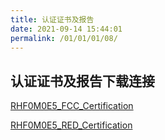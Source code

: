 ```yaml
---
title: 认证证书及报告
date: 2021-09-14 15:44:01
permalink: /01/01/01/08/
---
```

## 认证证书及报告下载连接

[RHF0M0E5_FCC_Certification](https://wiki.risinghf.com/upload/pdf/RHF0M0E5_FCC_Certification.zip)

[RHF0M0E5_RED_Certification](https://wiki.risinghf.com/upload/pdf/RHF0M0E5_RED_Certification.zip)

